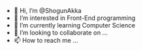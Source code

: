- 👋 Hi, I’m @ShogunAkka
- 👀 I’m interested in Front-End programming
- 🌱 I’m currently learning Computer Science
- 💞️ I’m looking to collaborate on ...
- 📫 How to reach me ...

<!---
ShogunAkka/ShogunAkka is a ✨ special ✨ repository because its `README.md` (this file) appears on your GitHub profile.
You can click the Preview link to take a look at your changes.
--->
